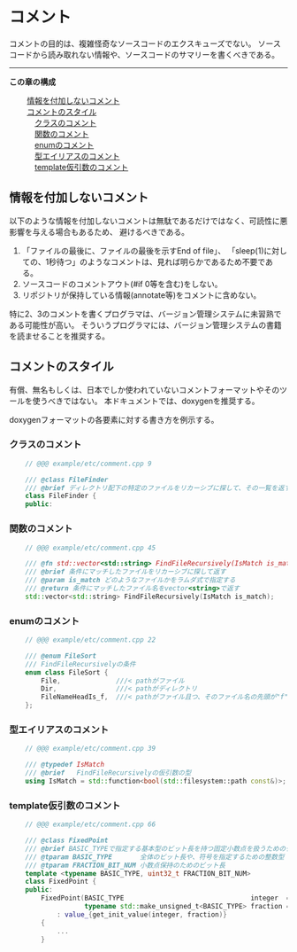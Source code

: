 <!-- ./md/comment.md -->
# コメント <a id="SS_7"></a>
コメントの目的は、複雑怪奇なソースコードのエクスキューズでない。
ソースコードから読み取れない情報や、ソースコードのサマリーを書くべきである。

___
__この章の構成__

&emsp;&emsp; [情報を付加しないコメント](comment.md#SS_7_1)  
&emsp;&emsp; [コメントのスタイル](comment.md#SS_7_2)  
&emsp;&emsp;&emsp; [クラスのコメント](comment.md#SS_7_2_1)  
&emsp;&emsp;&emsp; [関数のコメント](comment.md#SS_7_2_2)  
&emsp;&emsp;&emsp; [enumのコメント](comment.md#SS_7_2_3)  
&emsp;&emsp;&emsp; [型エイリアスのコメント](comment.md#SS_7_2_4)  
&emsp;&emsp;&emsp; [template仮引数のコメント](comment.md#SS_7_2_5)  
  
  

## 情報を付加しないコメント <a id="SS_7_1"></a>
以下のような情報を付加しないコメントは無駄であるだけではなく、可読性に悪影響を与える場合もあるため、
避けるべきである。

1. 「ファイルの最後に、ファイルの最後を示すEnd of file」、
  「sleep(1)に対しての、1秒待つ」のようなコメントは、見れば明らかであるため不要である。
2. ソースコードのコメントアウト(#if 0等を含む)をしない。
3. リポジトリが保持している情報(annotate等)をコメントに含めない。

特に2、3のコメントを書くプログラマは、バージョン管理システムに未習熟である可能性が高い。
そういうプログラマには、バージョン管理システムの書籍を読ませることを推奨する。

## コメントのスタイル <a id="SS_7_2"></a>
有償、無名もしくは、日本でしか使われていないコメントフォーマットやそのツールを使うべきではない。
本ドキュメントでは、doxygenを推奨する。

doxygenフォーマットの各要素に対する書き方を例示する。

### クラスのコメント <a id="SS_7_2_1"></a>

```cpp
    // @@@ example/etc/comment.cpp 9

    /// @class FileFinder
    /// @brief ディレクトリ配下の特定のファイルをリカーシブに探して、その一覧を返すクラス
    class FileFinder {
    public:
```

### 関数のコメント <a id="SS_7_2_2"></a>

```cpp
    // @@@ example/etc/comment.cpp 45

    /// @fn std::vector<std::string> FindFileRecursively(IsMatch is_match)
    /// @brief 条件にマッチしたファイルをリカーシブに探して返す
    /// @param is_match どのようなファイルかをラムダ式で指定する
    /// @return 条件にマッチしたファイル名をvector<string>で返す
    std::vector<std::string> FindFileRecursively(IsMatch is_match);
```

### enumのコメント <a id="SS_7_2_3"></a>

```cpp
    // @@@ example/etc/comment.cpp 22

    /// @enum FileSort
    /// FindFileRecursivelyの条件
    enum class FileSort {
        File,              ///< pathがファイル
        Dir,               ///< pathがディレクトリ
        FileNameHeadIs_f,  ///< pathがファイル且つ、そのファイル名の先頭が"f"
    };
```

### 型エイリアスのコメント <a id="SS_7_2_4"></a>

```cpp
    // @@@ example/etc/comment.cpp 39

    /// @typedef IsMatch
    /// @brief   FindFileRecursivelyの仮引数の型
    using IsMatch = std::function<bool(std::filesystem::path const&)>;
```

### template仮引数のコメント <a id="SS_7_2_5"></a>

```cpp
    // @@@ example/etc/comment.cpp 66

    /// @class FixedPoint
    /// @brief BASIC_TYPEで指定する基本型のビット長を持つ固定小数点を扱うためのクラス
    /// @tparam BASIC_TYPE       全体のビット長や、符号を指定するための整数型
    /// @tparam FRACTION_BIT_NUM 小数点保持のためのビット長
    template <typename BASIC_TYPE, uint32_t FRACTION_BIT_NUM>
    class FixedPoint {
    public:
        FixedPoint(BASIC_TYPE                                integer  = 0,
                   typename std::make_unsigned_t<BASIC_TYPE> fraction = 0) noexcept
            : value_{get_init_value(integer, fraction)}
        {
            ...
        }
```


